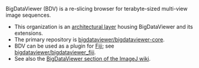 BigDataViewer (BDV) is a re-slicing browser for terabyte-sized multi-view image sequences.

* This organization is an [architectural layer](https://imagej.net/develop/architecture#organizational-structure) housing BigDataViewer and its extensions.
* The primary repository is [bigdataviewer/bigdataviewer-core](https://github.com/bigdataviewer/bigdataviewer-core).
* BDV can be used as a plugin for [Fiji](https://github.com/fiji); see [bigdataviewer/bigdataviewer_fiji](https://github.com/bigdataviewer/bigdataviewer_fiji).
* See also the [BigDataViewer section of the ImageJ wiki](https://imagej.net/plugins/bdv).
